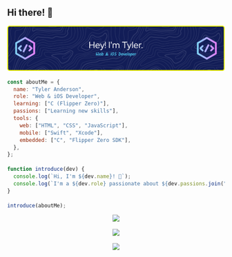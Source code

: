 ## Hi there! 👋

![Header](github-header-image.png)

```js
const aboutMe = {
  name: "Tyler Anderson",
  role: "Web & iOS Developer",
  learning: ["C (Flipper Zero)"],
  passions: ["Learning new skills"],
  tools: {
    web: ["HTML", "CSS", "JavaScript"],
    mobile: ["Swift", "Xcode"],
    embedded: ["C", "Flipper Zero SDK"],
  },
};

function introduce(dev) {
  console.log(`Hi, I'm ${dev.name}! 👋`);
  console.log(`I'm a ${dev.role} passionate about ${dev.passions.join(", ")}.`);
}

introduce(aboutMe);
```

<p align="center">
    <img src="https://github-readme-stats.vercel.app/api/top-langs/?username=TAxelAnderson&layout=compact&theme=tokyonight"/>
</p>
<p align="center">
    <img src="https://github-readme-stats.vercel.app/api?username=TAxelAnderson&rank_icon=github&show_icons=true&theme=tokyonight"/>
</p>
<p align="center">
    <img src="https://skillicons.dev/icons?i=apple,html,css,sass,js,py,c,swift,vscode"/>
</p>
